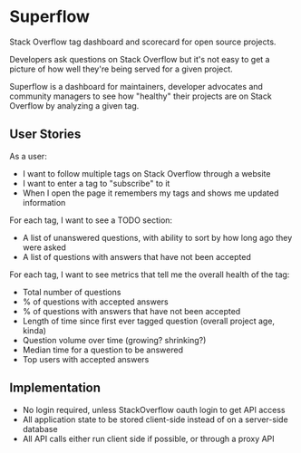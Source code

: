# Superflow

Stack Overflow tag dashboard and scorecard for open source projects.

Developers ask questions on Stack Overflow but it's not easy to get a picture of how well they're being served for a given project.

Superflow is a dashboard for maintainers, developer advocates and community managers to see how "healthy" their projects are on Stack Overflow by analyzing a given tag.

## User Stories

As a user:

* I want to follow multiple tags on Stack Overflow through a website
* I want to enter a tag to "subscribe" to it
* When I open the page it remembers my tags and shows me updated information

For each tag, I want to see a TODO section:

* A list of unanswered questions, with ability to sort by how long ago they were asked
* A list of questions with answers that have not been accepted

For each tag, I want to see metrics that tell me the overall health of the tag:

* Total number of questions
* % of questions with accepted answers
* % of questions with answers that have not been accepted
* Length of time since first ever tagged question (overall project age, kinda)
* Question volume over time (growing? shrinking?)
* Median time for a question to be answered
* Top users with accepted answers

## Implementation

* No login required, unless StackOverflow oauth login to get API access
* All application state to be stored client-side instead of on a server-side database
* All API calls either run client side if possible, or through a proxy API
